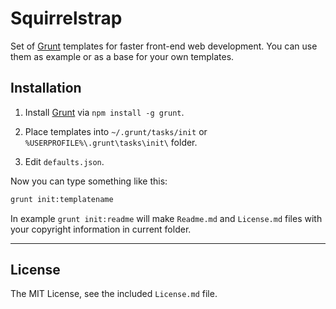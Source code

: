 # Squirrelstrap

Set of [Grunt](https://github.com/cowboy/grunt) templates for faster front-end web development. You can use them as example or as a base for your own templates.

## Installation

1. Install [Grunt](https://github.com/cowboy/grunt) via `npm install -g grunt`.

1. Place templates into `~/.grunt/tasks/init` or `%USERPROFILE%\.grunt\tasks\init\` folder.

1. Edit `defaults.json`.

Now you can type something like this:

```bash
grunt init:templatename
```

In example `grunt init:readme` will make `Readme.md` and `License.md` files with your copyright information in current folder.

---

## License

The MIT License, see the included `License.md` file.